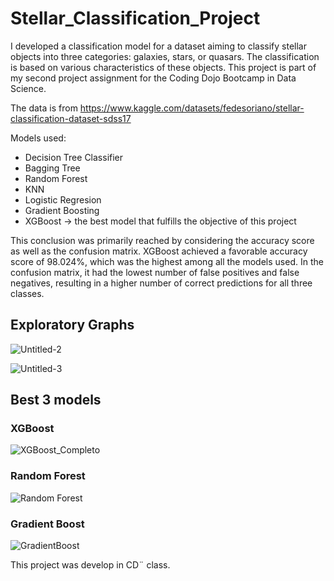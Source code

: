 # Stellar_Classification_Project
I developed a classification model for a dataset aiming to classify stellar objects into three categories: galaxies, stars, or quasars. The classification is based on various characteristics of these objects. This project is part of my second project assignment for the Coding Dojo Bootcamp in Data Science. 

The data is from https://www.kaggle.com/datasets/fedesoriano/stellar-classification-dataset-sdss17

Models used:

* Decision Tree Classifier
* Bagging Tree
* Random Forest
* KNN
* Logistic Regresion
* Gradient Boosting
* XGBoost -> the best model that fulfills the objective of this project

This conclusion was primarily reached by considering the accuracy score as well as the confusion matrix. XGBoost achieved a favorable accuracy score of 98.024%, which was the highest among all the models used. In the confusion matrix, it had the lowest number of false positives and false negatives, resulting in a higher number of correct predictions for all three classes.

## Exploratory Graphs
![Untitled-2](https://github.com/0Kyumy0/Stellar_Classification_Project/assets/43456314/00137705-8a32-44ea-835f-c81b7ec8d468)

![Untitled-3](https://github.com/0Kyumy0/Stellar_Classification_Project/assets/43456314/4ac56054-314c-4537-8229-0a571defd8b7)

## Best 3 models

### XGBoost

![XGBoost_Completo](https://github.com/0Kyumy0/Stellar_Classification_Project/assets/43456314/b74c0765-ecf6-4543-8299-cb0c3a652b49)

### Random Forest

![Random Forest](https://github.com/0Kyumy0/Stellar_Classification_Project/assets/43456314/39da18f5-4c86-40c3-9663-6dc8b42a2150)

### Gradient Boost

![GradientBoost](https://github.com/0Kyumy0/Stellar_Classification_Project/assets/43456314/a5af9c97-093d-4b94-8dca-d721b0af088a)


This project was develop in CD¨ class.
